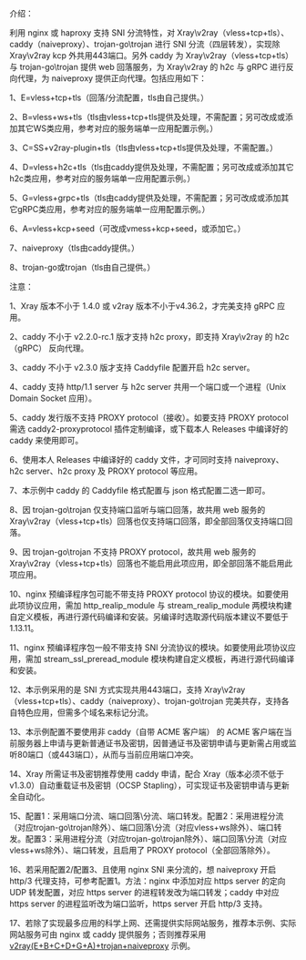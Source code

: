 介绍：

利用 nginx 或 haproxy 支持 SNI 分流特性，对 Xray\v2ray（vless+tcp+tls）、caddy（naiveproxy）、trojan-go\trojan 进行 SNI 分流（四层转发），实现除 Xray\v2ray kcp 外共用443端口。另外 caddy 为 Xray\v2ray（vless+tcp+tls）与 trojan-go\trojan 提供 web 回落服务，为 Xray\v2ray 的 h2c 与 gRPC 进行反向代理，为 naiveproxy 提供正向代理。包括应用如下：

1、E=vless+tcp+tls（回落/分流配置，tls由自己提供。）

2、B=vless+ws+tls（tls由vless+tcp+tls提供及处理，不需配置；另可改成或添加其它WS类应用，参考对应的服务端单一应用配置示例。）

3、C=SS+v2ray-plugin+tls（tls由vless+tcp+tls提供及处理，不需配置。）

4、D=vless+h2c+tls（tls由caddy提供及处理，不需配置；另可改成或添加其它h2c类应用，参考对应的服务端单一应用配置示例。）

5、G=vless+grpc+tls（tls由caddy提供及处理，不需配置；另可改成或添加其它gRPC类应用，参考对应的服务端单一应用配置示例。）

6、A=vless+kcp+seed（可改成vmess+kcp+seed，或添加它。）

7、naiveproxy（tls由caddy提供。）

8、trojan-go或trojan（tls由自己提供。）

注意：

1、Xray 版本不小于 1.4.0 或 v2ray 版本不小于v4.36.2，才完美支持 gRPC 应用。

2、caddy 不小于 v2.2.0-rc.1 版才支持 h2c proxy，即支持 Xray\v2ray 的 h2c（gRPC） 反向代理。

3、caddy 不小于 v2.3.0 版才支持 Caddyfile 配置开启 h2c server。

4、caddy 支持 http/1.1 server 与 h2c server 共用一个端口或一个进程（Unix Domain Socket 应用）。

5、caddy 发行版不支持 PROXY protocol（接收）。如要支持 PROXY protocol 需选 caddy2-proxyprotocol 插件定制编译，或下载本人 Releases 中编译好的 caddy 来使用即可。

6、使用本人 Releases 中编译好的 caddy 文件，才可同时支持 naiveproxy、h2c server、h2c proxy 及 PROXY protocol 等应用。

7、本示例中 caddy 的 Caddyfile 格式配置与 json 格式配置二选一即可。

8、因 trojan-go\trojan 仅支持端口监听与端口回落，故共用 web 服务的 Xray\v2ray（vless+tcp+tls）回落也仅支持端口回落，即全部回落仅支持端口回落。

9、因 trojan-go\trojan 不支持 PROXY protocol，故共用 web 服务的 Xray\v2ray（vless+tcp+tls）回落也不能启用此项应用，即全部回落不能启用此项应用。

10、nginx 预编译程序包可能不带支持 PROXY protocol 协议的模块。如要使用此项协议应用，需加 http_realip_module 与 stream_realip_module 两模块构建自定义模板，再进行源代码编译和安装。另编译时选取源代码版本建议不要低于1.13.11。

11、nginx 预编译程序包一般不带支持 SNI 分流协议的模块。如要使用此项协议应用，需加 stream_ssl_preread_module 模块构建自定义模板，再进行源代码编译和安装。

12、本示例采用的是 SNI 方式实现共用443端口，支持 Xray\v2ray（vless+tcp+tls）、caddy（naiveproxy）、trojan-go\trojan 完美共存，支持各自特色应用，但需多个域名来标记分流。

13、本示例配置不要使用非 caddy（自带 ACME 客户端） 的 ACME 客户端在当前服务器上申请与更新普通证书及密钥，因普通证书及密钥申请与更新需占用或监听80端口（或443端口），从而与当前应用端口冲突。

14、Xray 所需证书及密钥推荐使用 caddy 申请，配合 Xray（版本必须不低于v1.3.0）自动重载证书及密钥（OCSP Stapling），可实现证书及密钥申请与更新全自动化。

15、配置1：采用端口分流、端口回落\分流、端口转发。配置2：采用进程分流（对应trojan-go\trojan除外）、端口回落\分流（对应vless+ws除外）、端口转发。配置3：采用进程分流（对应trojan-go\trojan除外）、端口回落\分流（对应vless+ws除外）、端口转发，且启用了 PROXY protocol（全部回落除外）。

16、若采用配置2/配置3、且使用 nginx SNI 来分流的，想 naiveproxy 开启 http/3 代理支持，可参考配置1。方法：nginx 中添加对应 https server 的定向 UDP 转发配置，对应 https server 的进程转发改为端口转发；caddy 中对应 https server 的进程监听改为端口监听，https server 开启 http/3 支持。

17、若除了实现最多应用的科学上网、还需提供实际网站服务，推荐本示例、实际网站服务可由 nginx 或 caddy 提供服务；否则推荐采用 [v2ray(E+B+C+D+G+A)+trojan+naiveproxy](https://github.com/lxhao61/integrated-examples/tree/main/v2ray(E%2BB%2BC%2BD%2BG%2BA)%2Btrojan%2Bnaiveproxy) 示例。
